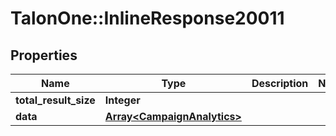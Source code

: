 # TalonOne::InlineResponse20011

## Properties
Name | Type | Description | Notes
------------ | ------------- | ------------- | -------------
**total_result_size** | **Integer** |  | 
**data** | [**Array&lt;CampaignAnalytics&gt;**](CampaignAnalytics.md) |  | 


